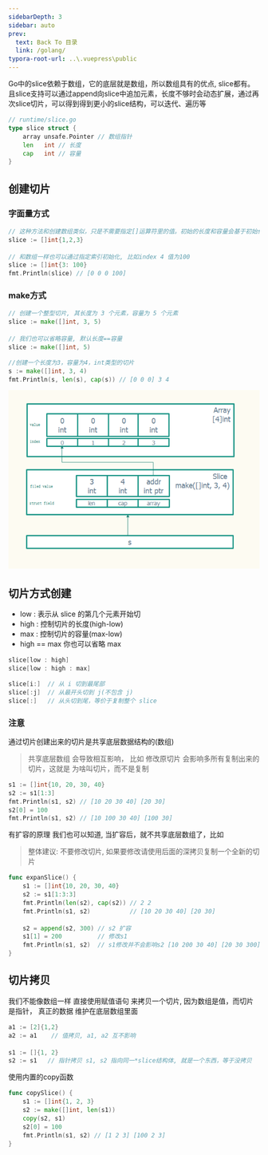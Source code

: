 ```yaml
---
sidebarDepth: 3
sidebar: auto
prev:
  text: Back To 目录
  link: /golang/
typora-root-url: ..\.vuepress\public
---
```




Go中的slice依赖于数组，它的底层就是数组，所以数组具有的优点, slice都有。 且slice支持可以通过append向slice中追加元素，长度不够时会动态扩展，通过再次slice切片，可以得到得到更小的slice结构，可以迭代、遍历等

```go
// runtime/slice.go
type slice struct {
    array unsafe.Pointer // 数组指针
    len   int // 长度 
    cap   int // 容量
}
```

## 创建切片

### 字面量方式

```go
// 这种方法和创建数组类似，只是不需要指定[]运算符里的值。初始的长度和容量会基于初始化时提供的元素的个数确定
slice := []int{1,2,3}

// 和数组一样也可以通过指定索引初始化, 比如index 4 值为100
slice := []int{3: 100}
fmt.Println(slice) // [0 0 0 100]
```



### make方式

```go
// 创建一个整型切片, 其长度为 3 个元素，容量为 5 个元素
slice := make([]int, 3, 5)

// 我们也可以省略容量, 默认长度==容量
slice := make([]int, 5)
```



```go
//创建一个长度为3，容量为4，int类型的切片
s := make([]int, 3, 4)
fmt.Println(s, len(s), cap(s)) // [0 0 0] 3 4
```

![slice_struct](/images/golang/slice_struct.png)

## 切片方式创建

- low : 表示从 slice 的第几个元素开始切
- high : 控制切片的长度(high-low)
- max : 控制切片的容量(max-low)
- high == max 你也可以省略 max

```go
slice[low : high]
slice[low : high : max]
```



```go
slice[i:]  // 从 i 切到最尾部
slice[:j]  // 从最开头切到 j(不包含 j)
slice[:]   // 从头切到尾，等价于复制整个 slice
```



### 注意

通过切片创建出来的切片是共享底层数据结构的(数组)

>  共享底层数组 会导致相互影响， 比如 修改原切片 会影响多所有复制出来的切片，这就是 为啥叫切片，而不是复制

```go
s1 := []int{10, 20, 30, 40}
s2 := s1[1:3]
fmt.Println(s1, s2) // [10 20 30 40] [20 30]
s2[0] = 100
fmt.Println(s1, s2) // [10 100 30 40] [100 30]
```

有扩容的原理 我们也可以知道, 当扩容后，就不共享底层数组了，比如

> 整体建议: 不要修改切片, 如果要修改请使用后面的深拷贝复制一个全新的切片

```go
func expanSlice() {
	s1 := []int{10, 20, 30, 40}
	s2 := s1[1:3:3]
	fmt.Println(len(s2), cap(s2)) // 2 2
	fmt.Println(s1, s2)           // [10 20 30 40] [20 30]

	s2 = append(s2, 300) // s2 扩容
	s1[1] = 200          // 修改s1
	fmt.Println(s1, s2)  // s1修改并不会影响s2 [10 200 30 40] [20 30 300]
}
```



## 切片拷贝

我们不能像数组一样 直接使用赋值语句 来拷贝一个切片, 因为数组是值，而切片是指针， 真正的数据 维护在底层数组里面

```go
a1 := [2]{1,2}
a2 := a1    // 值拷贝, a1, a2 互不影响

s1 := []{1, 2}
s2 := s1   // 指针拷贝 s1, s2 指向同一*slice结构体, 就是一个东西，等于没拷贝
```

使用内置的copy函数

```go
func copySlice() {
	s1 := []int{1, 2, 3}
	s2 := make([]int, len(s1))
	copy(s2, s1)
	s2[0] = 100
	fmt.Println(s1, s2) // [1 2 3] [100 2 3]
}
```

